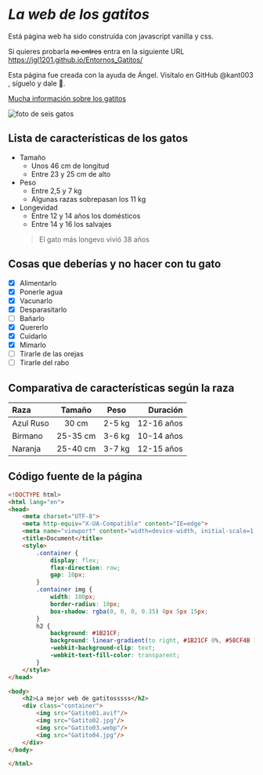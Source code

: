 # ***La web de los gatitos***

Está página web ha sido construída con javascript vanilla y css.

Si quieres probarla ~~no entres~~ entra en la siguiente URL
https://jgl1201.github.io/Entornos_Gatitos/

Esta página fue creada con la ayuda de Ángel.
Visítalo en GitHub @kant003 , síguelo y dale 🌟.

[Mucha información sobre los gatitos](https://es.wikipedia.org/wiki/Felis_silvestris_catus)

![foto de seis gatos][foto_gatos]

## Lista de características de los gatos

- Tamaño
  - Unos 46 cm de longitud
  - Entre 23 y 25 cm de alto
- Peso
  - Entre 2,5 y 7 kg
  - Algunas razas sobrepasan los 11 kg
- Longevidad
  - Entre 12 y 14 años los domésticos
  - Entre 14 y 16 los salvajes
  > El gato más longevo vivió 38 años

## Cosas que deberías y no hacer con tu gato

- [x] Alimentarlo
- [x] Ponerle agua
- [x] Vacunarlo
- [x] Desparasitarlo
- [ ] Bañarlo
- [x] Quererlo
- [x] Cuidarlo
- [x] Mimarlo
- [ ] Tirarle de las orejas
- [ ] Tirarle del rabo

## Comparativa de características según la raza

| Raza | Tamaño | Peso | Duración |
| :---- | :----: | :--: | -------: | 
| Azul Ruso | 30 cm | 2-5 kg | 12-16 años|
| Birmano | 25-35 cm | 3-6 kg | 10-14 años |
| Naranja | 25-40 cm | 3-7 kg | 12-15 años |

## Código fuente de la página

```html
<!DOCTYPE html>
<html lang="en">
<head>
    <meta charset="UTF-8">
    <meta http-equiv="X-UA-Compatible" content="IE=edge">
    <meta name="viewport" content="width=device-width, initial-scale=1.0">
    <title>Document</title>
    <style>
        .container {
            display: flex;
            flex-direction: row;
            gap: 10px;
        }
        .container img {
            width: 100px;
            border-radius: 10px;
            box-shadow: rgba(0, 0, 0, 0.35) 0px 5px 15px;
        }
        h2 {
            background: #1B21CF;
            background: linear-gradient(to right, #1B21CF 0%, #58CF4B 100%);
            -webkit-background-clip: text;
            -webkit-text-fill-color: transparent;
        }
    </style>
</head>

<body>
    <h2>La mejor web de gatitosssss</h2>   
    <div class="container">
        <img src="Gatito01.avif"/>
        <img src="Gatito02.jpg"/>
        <img src="Gatito03.webp"/>
        <img src="Gatito04.jpg"/>
    </div> 
</body>

</html>
```

[foto_gatos]:
https://upload.wikimedia.org/wikipedia/commons/thumb/6/64/Collage_of_Six_Cats-02.jpg/1024px-Collage_of_Six_Cats-02.jpg